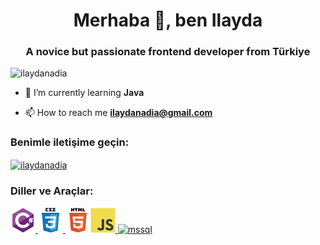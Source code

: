 <h1 align="center">Merhaba 👋, ben Ilayda</h1>
<h3 align="center">A novice but passionate frontend developer from Türkiye</h3>

<p align="left"> <img src ="https://komarev.com/ghpvc/?username=ilaydanadia&label=Profile%20views&color=0e75b6&style=flat" alt="ilaydanadia" /> </p>

- 🌱 I’m currently learning **Java**

- 📫 How to reach me **ilaydanadia@gmail.com**

<h3 align="left">Benimle iletişime geçin:</h3>
<p align="left">
<a href="https://linkedin.com/ in/ilaydanadia" target="boş"><img align="center" src="https://raw.githubusercontent.com/rahuldkjain/github-profile-readme-generator/master/src/images/icons/Social/linked-in-alt.svg" alt="ilaydanadia" height="30" width="40" /></a >
</p>

<h3 align="left"> Diller ve Araçlar:</h3>
<p align="left"> <a href="https://www.w3schools.com/cs/" target="_blank" rel="noreferrer"> <img src="https://raw.githubusercontent.com/devicons/devicon/master/icons/csharp/csharp-original.svg" alt="csharp" width="40" height="40"/></a><a href="https://www. w3schools.com/css/" target="_blank" rel="noreferrer"> <img src="https://raw.githubusercontent.com/devicons/devicon/master/icons/css3/css3-original-wordmark.svg" alt="css3" width="40" height="40"/></a><a href="https://www.w3.org/html/" target="_blank" rel="noreferrer" > <img src="https://raw.githubusercontent.com/devicons/devicon/master/icons/html5/html5-original-wordmark.svg" alt="html5" width="40" height="40"/></a><a href="https://www.java.com" target="_blank" rel="noreferrer"></a><img src="https://raw.githubusercontent.com/devicons/devicon/master/icons/javascript/javascript-original.svg" alt="javascript" width="40" height="40" style="max-width: 100%;"><a href="https://www.microsoft.com/en-us/sql-server" target="_blank" rel="noreferrer"> <img src="https://www.svgrepo.com/show/303229/microsoft-sql-server-logo.svg" alt="mssql" width="40" height="40"/></a> </p>

